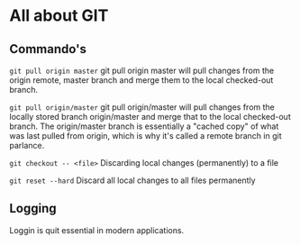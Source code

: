 # All about GIT


## Commando's

`git pull origin master`
git pull origin master will pull changes from the origin remote, master branch and merge them to the local checked-out branch.

`git pull origin/master`
git pull origin/master will pull changes from the locally stored branch origin/master and merge that to the local checked-out branch. The origin/master branch is essentially a "cached copy" of what was last pulled from origin, which is why it's called a remote branch in git parlance. 

`git checkout -- <file>`
Discarding local changes (permanently) to a file

`git reset --hard`
Discard all local changes to all files permanently


## Logging
Loggin is quit essential in modern applications.


